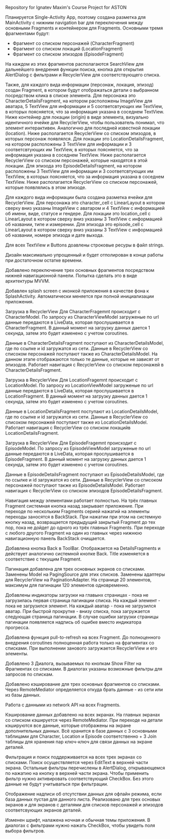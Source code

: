 Repository for Ignatev Maxim's Course Project for ASTON

Планируется Single-Activity App, поэтому создана разметка для MainActivity с нижним navigation bar для переключения между основными Fragments и контейнером для Fragments. 
Основными тремя фрагментами будут: 
- Фрагмент со списком персонажей (CharacterFragment)
- Фрагмент со списком локаций (LocationFragment)
- Фрагмент со списком эпизодов (EpisodeFragment)

На каждом из этих фрагментов располагаются SearchView для дальнейшего внедрения функции поиска, кнопка для открытия AlertDialog с фильтрами и RecyclerView для 
соответствующего списка.

Также, для каждого вида информации (персонаж, локация, эпизод) создан Fragment, в котором будут отображаться детали о выбранном посредством клика в списке
элемента.
Для персонажа это CharacterDetailsFragment, на котором расположены ImageView для аватара, 5 TextView для информации и 5 соответсвтующих им TextView, в которых поясняется, 
что за информация указана в соседнем TextView. Ниже контейнер для локации (origin) в виде элемента, визуально идентичного ячейке для RecyclerView, чтобы пользователь понимал, 
что элемент интерактивен. Аналогично для последней известной локации (location). Ниже располагается RecyclerView со списком эпизодов, в которых персонаж появлялся.
Для локации это LocationDetailsFragment, на котором расположены 3 TextView для информации и 3 соответсвтующих им TextView, в которых поясняется, что за информация 
указана в соседнем TextView. Ниже располагается RecyclerView со списком персонажей, которые находятся в этой локации.
Для эпизода это EpisodeDetailsFragment, на котором расположены 3 TextView для информации и 3 соответсвтующих им TextView, в которых поясняется, что за информация 
указана в соседнем TextView. Ниже располагается RecyclerView со списком персонажей, которые появлялись в этом эпизоде.

Для каждого вида информации была создана разметка ячейки для RecyclerView. 
Для персонажа это character_cell с LinearLayout в котором сверху вниз указаны ImageView с аватаром и 4 TextView с информацией об имени, виде, статусе и гендере.
Для локации это location_cell с LinearLayout в котором сверху вниз указаны 3 TextView с информацией об названии, типе и измерении.
Для эпизода это episode_cell с LinearLayout в котором сверху вниз указаны 3 TextView с информацией об названии, номере эпизода и дате выхода.

Для всех TextView и Buttons доавлены строковые ресуры в файл strings.

Дизайн максимально упрощенный и будет отполирован в конце работы при достаточном остатке времени.

Добавлено переключение трех основных фрагментов посредством нижней навигационной панели. Попытка сделать это в виде архитектуры MVVM.

Добавлен splash screen с иконкой приложения в качестве фона к SplashActivity. Автоматически меняется при полной инициализации приложения.

Загрузка в RecyclerView Для CharacterFragemnt происходит с CharacterModel. По запросу из CharacterViewModel загруженые по url данные передаются в LiveData, 
которая прослушивается в CharacterFragment. В данный момент на загрузку данных дается 1 секунда, затем это будет изменено с учетом coroutines.

Данные в CharacterDetailsFragment поступают из CharacterDetailsModel, где по ссылке и id загружатся из сети. Данные в RecyclerView со списоком персонажей поступают также 
из CharacterDetailsModel. На данном этапе отображаются только те данные, которые не зависят от эпизодов. Работает навигация с RecyclerView со списком персонажей 
в CharacterDetailsFragment.

Загрузка в RecyclerView Для LocationFragemnt происходит с LocationModel. По запросу из LocationViewModel загруженые по url данные передаются в LiveData, 
которая прослушивается в LocationFragment. В данный момент на загрузку данных дается 1 секунда, затем это будет изменено с учетом coroutines.

Данные в LocationDetailsFragment поступают из LocationDetailsModel, где по ссылке и id загружатся из сети. Данные в RecyclerView со списоком персонажей поступают также 
из LocationDetailsModel. Работает навигация с RecyclerView со списком локацийв LocationDetailsFragment.

Загрузка в RecyclerView Для EpisodeFragemnt происходит с EpisodeModel. По запросу из EpisodeViewModel загруженые по url данные передаются в LiveData, 
которая прослушивается в EpisodeFragment. В данный момент на загрузку данных дается 1 секунда, затем это будет изменено с учетом coroutines.

Данные в EpisodeDetailsFragment поступают из EpisodeDetailsModel, где по ссылке и id загружатся из сети. Данные в RecyclerView со списоком персонажей поступают также 
из EpisodeDetailsModel. Работает навигация с RecyclerView со списком эпизодов EpisodeDetailsFragment.

Навигация между элементами работает полностью. На трёх главных Fragment системная кнопка назад закрывает приложение. При переходе по нескольким Fragments серией нажатий 
на элементы переходы заносятся в BackStack. При нажатии при этом на системную кнопку назад, возвращается предыдущий закрытый Fragment до тех пор, пока не дойдет до одного 
из трёх главных Fragments. При переходе с любого другого Fragment на один из главных через нижнюю навигационную панель BackStack очищается.

Добавлена кнопка Back в ToolBar. Отображается на DetailsFragments и действует аналогично системной кнопке Back. Title изменяется в соответствие с текущим Fragment.

Пагинация добавлена для трех основных экранов со списками. Заменены Model на PagingSource для этих списков. Заменены адаптеры для RecyclerView на PaginationAdapter.
На странице 20 элементов, максимум для пагинации 120 элементов одновременно.

Добавлены индикаторы загрузки на главынх страницах - пока не загрузилась первая страница пагинации списка. На каждый элемент - пока не загрузился элемент. На каждый 
аватар - пока не загрузился аватар. При быстрой прокрутке - внизу списка, пока загружается следующая страница пагинации. В случае ошибки загрузки страницы пагинации 
появляется надпись об ошибке вместо индикатора прогресса.

Добавлена функция pull-to-refresh на всех Fragment. До полноценного внедрения coroutines полноценная работа только на фрагментах со списками. При выполнении занового загружается
RecyclerView и его элементы.

Добавлено 3 Диалога, вызываемых по кнопкам Show Filter на Фрагментах со списками. В диалогах указаны возможные фильтры для запросов по спискам.

Добавлено кэширование для трех основных фрагментов со списками. Через RemoteMediator определяется откуда брать данные - из сети или из базы данных.

Работа с данными из network API на всех Fragments. 

Кэширование данных добавлено на всех экранах. На главных экранах со списком кэшируется через RemoteMediator. При переходе на детали кэшируются все данные, которые отображены
на экране дополнительных данных. Всё хранится в базе данных с 3 основными таблицами для Character, Location и Episode соответственно + 3 Join таблицы для хранения пар 
ключ-ключ для связи данных на экране деталей.

Фильтрация и поиск поддерживается на всех трех экранах со списками. Поиск осуществляется через EditText в верхней части экрана. Остальные фильтры перечислены в AlertDialog,
открывающемся по нажатию на кнопку в верхней части экрана. Чтобы применить фильтр нужно активировать соответствующий CheckBox. Без этого данные не будут учитываться при 
фильтрации.

Отображение надписи об отсутствии данных для офлайн режима, если база данных пустая для данного листа. Реализовано для трех основых экранов и для экранов с деталями для списков 
персонажей и эпизодов соответсвующих экранов деталей.

Изменен шрифт, налажена ночная и обычная темы приложения. В диалогах с фильтрами нужно нажать CheckBox, чтобы увидеть поля выбора фильтров.